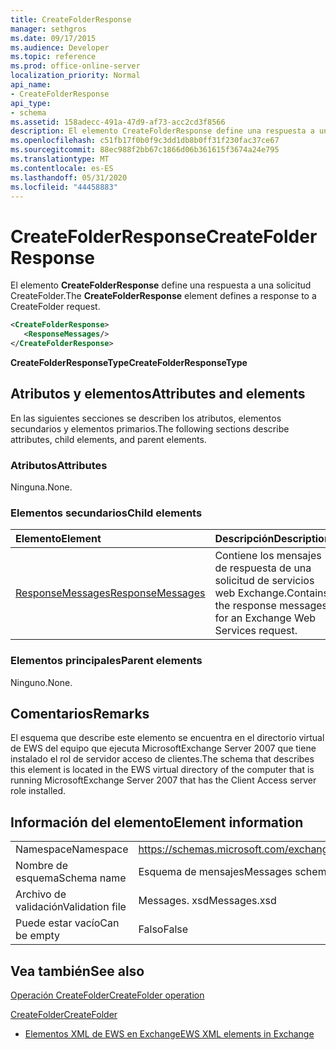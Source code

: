 ```yaml
---
title: CreateFolderResponse
manager: sethgros
ms.date: 09/17/2015
ms.audience: Developer
ms.topic: reference
ms.prod: office-online-server
localization_priority: Normal
api_name:
- CreateFolderResponse
api_type:
- schema
ms.assetid: 158adecc-491a-47d9-af73-acc2cd3f8566
description: El elemento CreateFolderResponse define una respuesta a una solicitud CreateFolder.
ms.openlocfilehash: c51fb17f0b0f9c3dd1db8b0ff31f230fac37ce67
ms.sourcegitcommit: 88ec988f2bb67c1866d06b361615f3674a24e795
ms.translationtype: MT
ms.contentlocale: es-ES
ms.lasthandoff: 05/31/2020
ms.locfileid: "44458883"
---
```

# <a name="createfolderresponse"></a><span data-ttu-id="1575e-103">CreateFolderResponse</span><span class="sxs-lookup"><span data-stu-id="1575e-103">CreateFolderResponse</span></span>

<span data-ttu-id="1575e-104">El elemento **CreateFolderResponse** define una respuesta a una solicitud CreateFolder.</span><span class="sxs-lookup"><span data-stu-id="1575e-104">The **CreateFolderResponse** element defines a response to a CreateFolder request.</span></span> 
  
```xml
<CreateFolderResponse>
   <ResponseMessages/>
</CreateFolderResponse>
```

 <span data-ttu-id="1575e-105">**CreateFolderResponseType**</span><span class="sxs-lookup"><span data-stu-id="1575e-105">**CreateFolderResponseType**</span></span>
## <a name="attributes-and-elements"></a><span data-ttu-id="1575e-106">Atributos y elementos</span><span class="sxs-lookup"><span data-stu-id="1575e-106">Attributes and elements</span></span>

<span data-ttu-id="1575e-107">En las siguientes secciones se describen los atributos, elementos secundarios y elementos primarios.</span><span class="sxs-lookup"><span data-stu-id="1575e-107">The following sections describe attributes, child elements, and parent elements.</span></span>
  
### <a name="attributes"></a><span data-ttu-id="1575e-108">Atributos</span><span class="sxs-lookup"><span data-stu-id="1575e-108">Attributes</span></span>

<span data-ttu-id="1575e-109">Ninguna.</span><span class="sxs-lookup"><span data-stu-id="1575e-109">None.</span></span>
  
### <a name="child-elements"></a><span data-ttu-id="1575e-110">Elementos secundarios</span><span class="sxs-lookup"><span data-stu-id="1575e-110">Child elements</span></span>

|<span data-ttu-id="1575e-111">**Elemento**</span><span class="sxs-lookup"><span data-stu-id="1575e-111">**Element**</span></span>|<span data-ttu-id="1575e-112">**Descripción**</span><span class="sxs-lookup"><span data-stu-id="1575e-112">**Description**</span></span>|
|:-----|:-----|
|[<span data-ttu-id="1575e-113">ResponseMessages</span><span class="sxs-lookup"><span data-stu-id="1575e-113">ResponseMessages</span></span>](responsemessages.md) <br/> |<span data-ttu-id="1575e-114">Contiene los mensajes de respuesta de una solicitud de servicios web Exchange.</span><span class="sxs-lookup"><span data-stu-id="1575e-114">Contains the response messages for an Exchange Web Services request.</span></span>  <br/> |
   
### <a name="parent-elements"></a><span data-ttu-id="1575e-115">Elementos principales</span><span class="sxs-lookup"><span data-stu-id="1575e-115">Parent elements</span></span>

<span data-ttu-id="1575e-116">Ninguno.</span><span class="sxs-lookup"><span data-stu-id="1575e-116">None.</span></span>
  
## <a name="remarks"></a><span data-ttu-id="1575e-117">Comentarios</span><span class="sxs-lookup"><span data-stu-id="1575e-117">Remarks</span></span>

<span data-ttu-id="1575e-118">El esquema que describe este elemento se encuentra en el directorio virtual de EWS del equipo que ejecuta MicrosoftExchange Server 2007 que tiene instalado el rol de servidor acceso de clientes.</span><span class="sxs-lookup"><span data-stu-id="1575e-118">The schema that describes this element is located in the EWS virtual directory of the computer that is running MicrosoftExchange Server 2007 that has the Client Access server role installed.</span></span>
  
## <a name="element-information"></a><span data-ttu-id="1575e-119">Información del elemento</span><span class="sxs-lookup"><span data-stu-id="1575e-119">Element information</span></span>

|||
|:-----|:-----|
|<span data-ttu-id="1575e-120">Namespace</span><span class="sxs-lookup"><span data-stu-id="1575e-120">Namespace</span></span>  <br/> |https://schemas.microsoft.com/exchange/services/2006/messages  <br/> |
|<span data-ttu-id="1575e-121">Nombre de esquema</span><span class="sxs-lookup"><span data-stu-id="1575e-121">Schema name</span></span>  <br/> |<span data-ttu-id="1575e-122">Esquema de mensajes</span><span class="sxs-lookup"><span data-stu-id="1575e-122">Messages schema</span></span>  <br/> |
|<span data-ttu-id="1575e-123">Archivo de validación</span><span class="sxs-lookup"><span data-stu-id="1575e-123">Validation file</span></span>  <br/> |<span data-ttu-id="1575e-124">Messages. xsd</span><span class="sxs-lookup"><span data-stu-id="1575e-124">Messages.xsd</span></span>  <br/> |
|<span data-ttu-id="1575e-125">Puede estar vacío</span><span class="sxs-lookup"><span data-stu-id="1575e-125">Can be empty</span></span>  <br/> |<span data-ttu-id="1575e-126">Falso</span><span class="sxs-lookup"><span data-stu-id="1575e-126">False</span></span>  <br/> |
   
## <a name="see-also"></a><span data-ttu-id="1575e-127">Vea también</span><span class="sxs-lookup"><span data-stu-id="1575e-127">See also</span></span>



[<span data-ttu-id="1575e-128">Operación CreateFolder</span><span class="sxs-lookup"><span data-stu-id="1575e-128">CreateFolder operation</span></span>](createfolder-operation.md)
  
[<span data-ttu-id="1575e-129">CreateFolder</span><span class="sxs-lookup"><span data-stu-id="1575e-129">CreateFolder</span></span>](createfolder.md)


- [<span data-ttu-id="1575e-130">Elementos XML de EWS en Exchange</span><span class="sxs-lookup"><span data-stu-id="1575e-130">EWS XML elements in Exchange</span></span>](ews-xml-elements-in-exchange.md)


